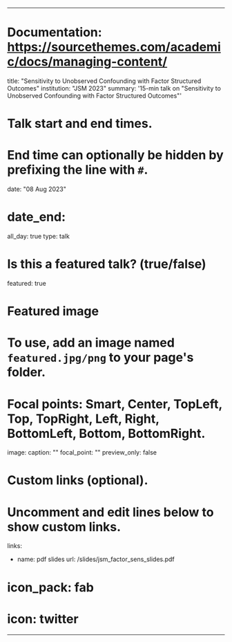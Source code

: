


---
# Documentation: https://sourcethemes.com/academic/docs/managing-content/
title: "Sensitivity to Unobserved Confounding with Factor Structured Outcomes"
institution: "JSM 2023"
summary: '15-min talk on "Sensitivity to Unobserved Confounding with Factor Structured Outcomes"'

# Talk start and end times.
#   End time can optionally be hidden by prefixing the line with `#`.
date: "08 Aug 2023"
# date_end: 
all_day: true
type: talk

# Is this a featured talk? (true/false)
featured: true

# Featured image
# To use, add an image named `featured.jpg/png` to your page's folder. 
# Focal points: Smart, Center, TopLeft, Top, TopRight, Left, Right, BottomLeft, Bottom, BottomRight.
image:
  caption: ""
  focal_point: ""
  preview_only: false

# Custom links (optional).
#   Uncomment and edit lines below to show custom links.
links:
- name: pdf slides
  url: /slides/jsm_factor_sens_slides.pdf
#  icon_pack: fab
#  icon: twitter

---


